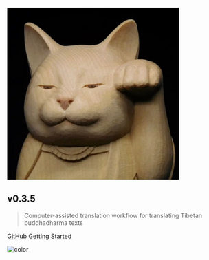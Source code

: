 ![logo](_media/logo.png)

## v0.3.5

> Computer-assisted translation workflow for translating Tibetan buddhadharma texts

[GitHub](https://github.com/BuddhistCAT/)
[Getting Started](https://buddhistcat.github.io/docs/#/README)

![color](#f0f0f0)
